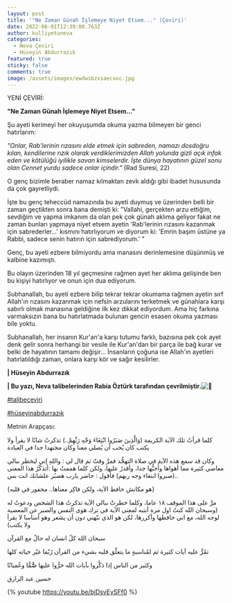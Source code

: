```yaml
---
layout: post
title: '"Ne Zaman Günah İşlemeye Niyet Etsem..." (Çeviri)'
date: 2022-06-01T12:39:00.763Z
author: kulliyetuneva
categories:
  - Neva Çeviri
  - Hüseyin Abdurrazık
featured: true
sticky: false
comments: true
image: /assets/images/ewdwsbzxsaecxoc.jpg
---
```

<!--StartFragment-->

YENİ ÇEVİRİ:

**"Ne Zaman Günah İşlemeye Niyet Etsem..."**

Şu ayeti kerimeyi her okuyuşumda okuma yazma bilmeyen bir genci hatırlarım:

*"Onlar, Rab'lerinin rızasını elde etmek için sabreden, namazı dosdoğru kılan, kendilerine rızık olarak verdiklerimizden Allah yolunda gizli açık infak eden ve kötülüğü iyilikle savan kimselerdir. İşte dünya hayatının güzel sonu olan Cennet yurdu sadece onlar içindir."* (Rad Suresi, 22)

O genç bizimle beraber namaz kılmaktan zevk aldığı gibi ibadet hususunda da çok gayretliydi.

İşte bu genç teheccüd namazında bu ayeti duymuş ve üzerinden belli bir zaman geçtikten sonra bana demişti ki: "Vallahi, gerçekten arzu ettiğim, sevdiğim ve yapma imkanım da olan pek çok günah aklıma geliyor fakat ne zaman bunları yapmaya niyet etsem ayetin 'Rab'lerinin rızasını kazanmak için sabrederler...' kısmını hatırlıyorum ve diyorum ki: 'Emrin başım üstüne ya Rabbi, sadece senin hatırın için sabrediyorum.' "

Genç, bu ayeti ezbere bilmiyordu ama manasını derinlemesine düşünmüş ve kalbine kazımıştı.

Bu olayın üzerinden 18 yıl geçmesine rağmen ayet her aklıma gelişinde ben bu kişiyi hatırlıyor ve onun için dua ediyorum.

Subhanallah, bu ayeti ezbere bilip tekrar tekrar okumama rağmen ayetin sırf Allah'ın rızasını kazanmak için nefsin arzularını terketmek ve günahlara karşı sabırlı olmak manasına geldiğine ilk kez dikkat ediyordum. Ama hiç farkına varmaksızın bana bu hatırlatmada bulunan gencin esasen okuma yazması bile yoktu.

Subhanallah, her insanın Kur'an'a karşı tutumu farklı, bazısına pek çok ayet denk gelir sonra herhangi bir vesile ile Kur'an'dan bir parça ile bağ kurar ve belki de hayatının tamamı değişir... İnsanların çoğuna ise Allah'ın ayetleri hatırlatıldığı zaman, onlara karşı kör ve sağır kesilirler.

**\| Hüseyin Abdurrazık**

**\| Bu yazı, Neva talibelerinden Rabia Öztürk tarafından çevrilmiştir.**![🌿](https://static.xx.fbcdn.net/images/emoji.php/v9/t1e/1/16/1f33f.png)

[\#talibeceviri](https://www.facebook.com/hashtag/talibeceviri?__eep__=6&__cft__[0]=AZVfhyvDJOJO2Ipd8o8FFabBRRFxdVsxZ3t03LlTZ9dzPwUbuL1I51XLH1DbcC_2gjBBOwKF3UtfHGEv3Yu2at7vtUZ7TfyXmVkb8Vdw12r8KwaBctG-MMUdGvk1MLPh8Fszpdta685XjKuExxt79RqD1NZiIqRy3GKVcSGTg0ii-g&__tn__=*NK-R)

[\#hüseyinabdurrazık](https://www.facebook.com/hashtag/h%C3%BCseyinabdurraz%C4%B1k?__eep__=6&__cft__[0]=AZVfhyvDJOJO2Ipd8o8FFabBRRFxdVsxZ3t03LlTZ9dzPwUbuL1I51XLH1DbcC_2gjBBOwKF3UtfHGEv3Yu2at7vtUZ7TfyXmVkb8Vdw12r8KwaBctG-MMUdGvk1MLPh8Fszpdta685XjKuExxt79RqD1NZiIqRy3GKVcSGTg0ii-g&__tn__=*NK-R)

Metnin Arapçası:

كلما قرأتُ تلك الآية الكريمة (وَالَّذِينَ صَبَرُوا ابْتِغَاءَ وَجْهِ رَبِّهِمْ..) تذكرتُ شابًا لا يقرأ ولا يكتب كان يُحب أن يُصلي معنا وكان مجتهدا جدا في العبادة

وكان قد سمع هذه الآية في صلاة التهجُّد فمرَّ وقتٌ ثم قال لي : واللهِ إني ليخطر ببالي معاصي كثيرة مما أهواها وأُحبُّها جدا، وأقدرُ عليها، ولكن كلما هممتُ بها :أتذكّرُ هذا المعنى (صبروا ابتغاء وجه ربهم) فأقول : حاضر يارب هصبُر علشانك انت بس..

{هو مكانش حافظ الآية، ولكن فاكِر معناها.. محفور في قلبه}

مرَّ على هذا الموقف ١٨ عاما، وكلما خطرتْ ببالي الآية تذكرتُ هذا الشخص ودعوتُ له (وسبحان الله كنتُ اول مرة أنتبه لمعنى الآية في ترك هوى النفس والصبر عن المعصية لوجه الله، مع اني حافظها وأكررها، لكن هو الذي نبّهني دون أن يشعر وهو أساسا لا يقرأ ولا يكتب)

سبحان الله كلُ انسان له حالٌ مع القرآن

تمُرُّ عليه آيات كثيرة ثم لمُناسبةٍ ما يتعلّق قلبه بشيء من القرآن رُبّما غيّر حياته كلها

وكثير من الناس إذا ذكَّروا بآيات الله خرُّوا عليها صًُّمًّا وعُميانًا

حسين عبد الرازق

<!--EndFragment-->

{% youtube https://youtu.be/bjDsvEySFf0 %}